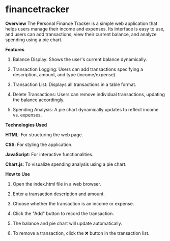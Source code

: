 # financetracker

**Overview**
The Personal Finance Tracker is a simple web application that helps users manage their income and expenses. Its interface is easy to use, and users can add transactions, view their current balance, and analyze spending using a pie chart.

**Features**
1. Balance Display: Shows the user's current balance dynamically.

2. Transaction Logging: Users can add transactions specifying a description, amount, and type (income/expense).

3. Transaction List: Displays all transactions in a table format.

4. Delete Transactions: Users can remove individual transactions, updating the balance accordingly.

5. Spending Analysis: A pie chart dynamically updates to reflect income vs. expenses.

**Technologies Used**

 **HTML**: For structuring the web page.

 **CSS**: For styling the application.

 **JavaScript**: For interactive functionalities.

 **Chart.js**: To visualize spending analysis using a pie chart.

**How to Use**
1. Open the index.html file in a web browser.

2. Enter a transaction description and amount.

3. Choose whether the transaction is an income or expense.
 
4. Click the "Add" button to record the transaction.
 
5. The balance and pie chart will update automatically.
 
6. To remove a transaction, click the ❌ button in the transaction list.

